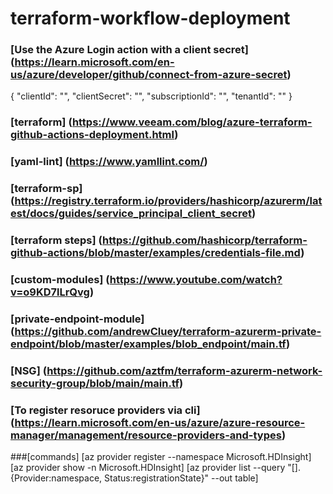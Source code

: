 # terraform-workflow-deployment

### [Use the Azure Login action with a client secret] (https://learn.microsoft.com/en-us/azure/developer/github/connect-from-azure-secret)

{
      "clientId": "<Client ID>",
      "clientSecret": "<Client Secret>",
      "subscriptionId": "<Subscription ID>",
      "tenantId": "<Tenant ID>"
  }

### [terraform] (https://www.veeam.com/blog/azure-terraform-github-actions-deployment.html)
### [yaml-lint] (https://www.yamllint.com/)
### [terraform-sp] (https://registry.terraform.io/providers/hashicorp/azurerm/latest/docs/guides/service_principal_client_secret)
### [terraform steps] (https://github.com/hashicorp/terraform-github-actions/blob/master/examples/credentials-file.md)
### [custom-modules] (https://www.youtube.com/watch?v=o9KD7lLrQvg)
### [private-endpoint-module] (https://github.com/andrewCluey/terraform-azurerm-private-endpoint/blob/master/examples/blob_endpoint/main.tf)
### [NSG] (https://github.com/aztfm/terraform-azurerm-network-security-group/blob/main/main.tf)
### [To register resoruce providers via cli] (https://learn.microsoft.com/en-us/azure/azure-resource-manager/management/resource-providers-and-types)

###[commands] [az provider register --namespace Microsoft.HDInsight] [az provider show -n Microsoft.HDInsight] [az provider list --query "[].{Provider:namespace, Status:registrationState}" --out table]
